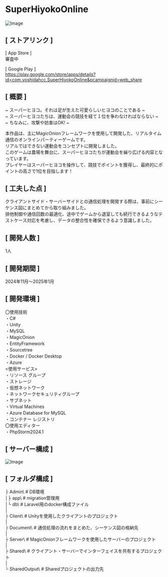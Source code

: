 # SuperHiyokoOnline    

![Image](https://github.com/user-attachments/assets/c2291047-1ff0-4101-b1e7-13ac0d3f442d)    

[ ストアリンク ]  
---  
[ App Store ]  
審査中    

[ Google Play ]  
https://play.google.com/store/apps/details?id=com.yoshidahcc.SuperHiyokoOnline&pcampaignid=web_share  

[ 概要 ]  
---  
~ スーパーヒヨコ。それは足が生えた可愛らしいヒヨコのことである ~  
~ スーパーヒヨコたちは、運動会の競技を経て１位を争わなければならない ~  
~ ちなみに、攻撃や妨害はOK! ~    

本作品は、主にMagicOnionフレームワークを使用して開発した、リアルタイム通信のオンラインパーティーゲームです。  
リアルではできない運動会をコンセプトに開発しました。  
このゲームは農場を舞台に、スーパーヒヨコたちが運動会を繰り広げる内容となっています。  
プレイヤーはスーパーヒヨコを操作して、競技でポイントを獲得し、最終的にポイントの高さで1位を目指します！  

[ 工夫した点 ]
---  
クライアントサイド・サーバーサイドとの通信処理を開発する際は、事前にシーケンス図にまとめてから取り組みました。  
排他制御や通信回数の最適化、途中でゲームから退室しても続行できるようなテストケース対応を考慮し、データの整合性を確保できるよう意識しました。

[ 開発人数 ]  
---  
1人  

[ 開発期間 ]  
---
2024年11月～2025年1月    

[ 開発環境 ]  
---
〇使用技術  
  ・C#  
  ・Unity  
  ・MySQL  
  ・MagicOnion  
  ・EntityFramework  
  ・Sourcetree  
  ・Docker / Docker Desktop  
  ・Azure  
    <使用サービス>  
    ・リソース グループ  
    ・ストレージ  
    ・仮想ネットワーク   
    ・ネットワークセキュリティグループ  
    ・サブネット  
    ・Virtual Machines  
    ・Azure Database for MySQL  
    ・コンテナー レジストリ  
〇使用エディター  
  ・PhpStorm2024.1  

[ サーバー構成 ]
---  
![Image](https://github.com/user-attachments/assets/aefe3203-515f-4bdc-aa74-7fe6df61e917)  

[ フォルダ構成 ]
---  
├ Admin\               # DB環境  
│├ app\                # migration管理用  
│└ db\                 # Laravel用のdocker構成ファイル  
│  
├ Client\              # Unityを使用したクライアントのプロジェクト  
│  
├ Document\            # 通信処理の流れをまとめた、シーケンス図の格納先  
│  
├ Server\              # MagicOnionフレームワークを使用したサーバーのプロジェクト  
│  
├ Shared\              # クライアント・サーバーでインターフェイスを共有するプロジェクト  
│  
└ SharedOutput\        # Sharedプロジェクトの出力先  









